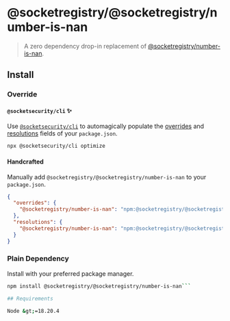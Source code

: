 # @socketregistry/@socketregistry/number-is-nan

> A zero dependency drop-in replacement of
> [@socketregistry/number-is-nan](https://www.npmjs.com/package/@socketregistry/number-is-nan).

## Install

### Override

#### `@socketsecurity/cli` :sparkles:

Use [`@socketsecurity/cli`](https://www.npmjs.com/package/@socketsecurity/cli)
to automagically populate the
[overrides](https://docs.npmjs.com/cli/v9/configuring-npm/package-json#overrides)
and [resolutions](https://yarnpkg.com/configuration/manifest#resolutions) fields
of your `package.json`.

```sh
npx @socketsecurity/cli optimize
```

#### Handcrafted

Manually add `@socketregistry/@socketregistry/number-is-nan` to your
`package.json`.

```json
{
  "overrides": {
    "@socketregistry/number-is-nan": "npm:@socketregistry/@socketregistry/number-is-nan@^1"
  },
  "resolutions": {
    "@socketregistry/number-is-nan": "npm:@socketregistry/@socketregistry/number-is-nan@^1"
  }
}
```

### Plain Dependency

Install with your preferred package manager.

````sh
npm install @socketregistry/@socketregistry/number-is-nan```

## Requirements

Node &gt;=18.20.4
````
